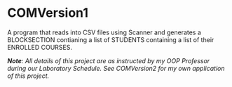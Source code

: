 # COMVersion1
 
  <p>A program that reads into CSV files using Scanner and generates a BLOCKSECTION contianing a list of STUDENTS containing a list of their ENROLLED COURSES.</p>
  <i><b>Note</b>: All details of this project are as instructed by my OOP Professor during our Laboratory Schedule. See COMVersion2 for my own application of this project.</i>
